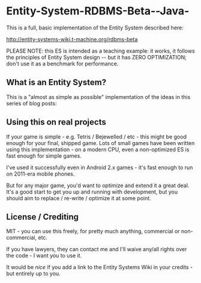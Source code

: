 Entity-System-RDBMS-Beta--Java-
===============================

This is a full, basic implementation of the Entity System described here:

http://entity-systems-wiki.t-machine.org/rdbms-beta

PLEASE NOTE: this ES is intended as a teaching example: it works, it follows the principles of Entity System design -- but it has ZERO OPTIMIZATION; don't use it as a benchmark for performance.

What is an Entity System?
-----

This is a "almost as simple as possible" implementation of the ideas in this series of blog posts:


Using this on real projects
-----

If your game is simple - e.g. Tetris / Bejewelled / etc - this might be good enough for your final, shipped game. Lots of small games have been written using this implementation - on a modern CPU, even a non-optimized ES is fast enough for simple games.

I've used it successfully even in Android 2.x games - it's fast enough to run on 2011-era mobile phones.

But for any major game, you'd want to optimize and extend it a great deal. It's a good start to get you up and running with development, but you should aim to replace / re-write / optimize it at some point.

License / Crediting
-----

MIT - you can use this freely, for pretty much anything, commercial or non-commercial, etc.

If you have lawyers, they can contact me and I'll waive any/all rights over the code - I want you to use it.

It would be *nice* if you add a link to the Entity Systems Wiki in your credits - but entirely up to you.
